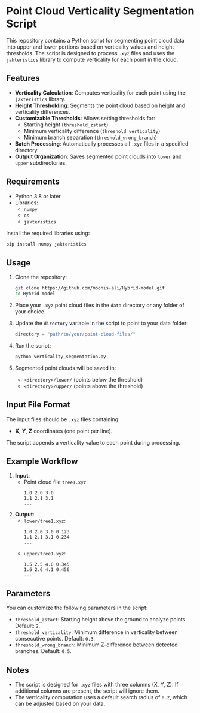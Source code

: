 # Point Cloud Verticality Segmentation Script

This repository contains a Python script for segmenting point cloud data into upper and lower portions based on verticality values and height thresholds. The script is designed to process `.xyz` files and uses the `jakteristics` library to compute verticality for each point in the cloud.

## Features

- **Verticality Calculation**: Computes verticality for each point using the `jakteristics` library.
- **Height Thresholding**: Segments the point cloud based on height and verticality differences.
- **Customizable Thresholds**: Allows setting thresholds for:
  - Starting height (`threshold_zstart`)
  - Minimum verticality difference (`threshold_verticality`)
  - Minimum branch separation (`threshold_wrong_branch`)
- **Batch Processing**: Automatically processes all `.xyz` files in a specified directory.
- **Output Organization**: Saves segmented point clouds into `lower` and `upper` subdirectories.

## Requirements

- Python 3.8 or later
- Libraries:
  - `numpy`
  - `os`
  - `jakteristics`

Install the required libraries using:
```bash
pip install numpy jakteristics
```

## Usage

1. Clone the repository:
   ```bash
   git clone https://github.com/moonis-ali/Hybrid-model.git
   cd Hybrid-model
   ```

2. Place your `.xyz` point cloud files in the `data` directory or any folder of your choice.

3. Update the `directory` variable in the script to point to your data folder:
   ```python
   directory = "path/to/your/point-cloud-files/"
   ```

4. Run the script:
   ```bash
   python verticality_segmentation.py
   ```

5. Segmented point clouds will be saved in:
   - `<directory>/lower/` (points below the threshold)
   - `<directory>/upper/` (points above the threshold)

## Input File Format

The input files should be `.xyz` files containing:
- **X**, **Y**, **Z** coordinates (one point per line).

The script appends a verticality value to each point during processing.

## Example Workflow

1. **Input**:
   - Point cloud file `tree1.xyz`:
     ```
     1.0 2.0 3.0
     1.1 2.1 3.1
     ...
     ```
2. **Output**:
   - `lower/tree1.xyz`:
     ```
     1.0 2.0 3.0 0.123
     1.1 2.1 3.1 0.234
     ...
     ```
   - `upper/tree1.xyz`:
     ```
     1.5 2.5 4.0 0.345
     1.6 2.6 4.1 0.456
     ...
     ```

## Parameters

You can customize the following parameters in the script:

- `threshold_zstart`: Starting height above the ground to analyze points. Default: `2`.
- `threshold_verticality`: Minimum difference in verticality between consecutive points. Default: `0.3`.
- `threshold_wrong_branch`: Minimum Z-difference between detected branches. Default: `0.5`.

## Notes

- The script is designed for `.xyz` files with three columns (X, Y, Z). If additional columns are present, the script will ignore them.
- The verticality computation uses a default search radius of `0.2`, which can be adjusted based on your data.
